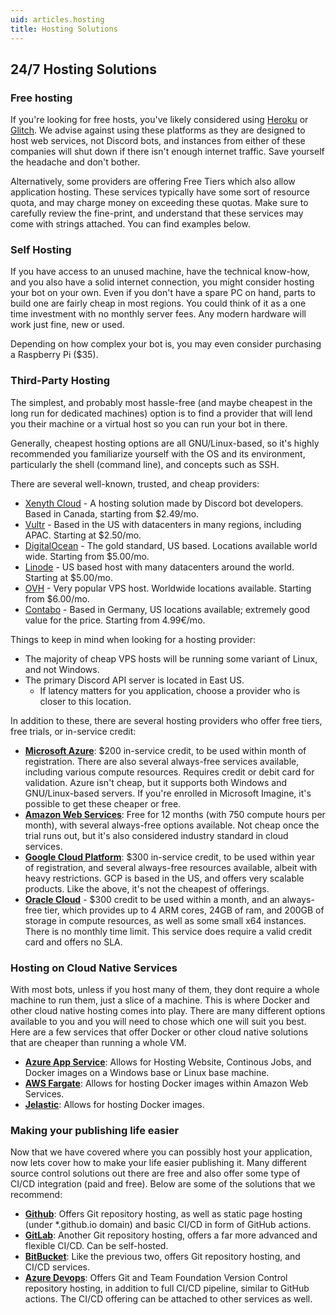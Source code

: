 ```yaml
---
uid: articles.hosting
title: Hosting Solutions
---
```


## 24/7 Hosting Solutions

### Free hosting

If you're looking for free hosts, you've likely considered using [Heroku][0] or [Glitch][1]. We advise against using
these platforms as they are designed to host web services, not Discord bots, and instances from either of these
companies will shut down if there isn't enough internet traffic. Save yourself the headache and don't bother.

Alternatively, some providers are offering Free Tiers which also allow application hosting. These services typically
have some sort of resource quota, and may charge money on exceeding these quotas. Make sure to carefully review the
fine-print, and understand that these services may come with strings attached. You can find examples below.

### Self Hosting

If you have access to an unused machine, have the technical know-how, and you also have a solid internet connection, you
might consider hosting your bot on your own. Even if you don't have a spare PC on hand, parts to build one are fairly
cheap in most regions. You could think of it as a one time investment with no monthly server fees. Any modern hardware
will work just fine, new or used.

Depending on how complex your bot is, you may even consider purchasing a Raspberry Pi ($35).

### Third-Party Hosting

The simplest, and probably most hassle-free (and maybe cheapest in the long run for dedicated machines) option is to
find a provider that will lend you their machine or a virtual host so you can run your bot in there.

Generally, cheapest hosting options are all GNU/Linux-based, so it's highly recommended you familiarize yourself with
the OS and its environment, particularly the shell (command line), and concepts such as SSH.

There are several well-known, trusted, and cheap providers:

* [Xenyth Cloud][2] - A hosting solution made by Discord bot developers. Based in Canada, starting from $2.49/mo.
* [Vultr][3] - Based in the US with datacenters in many regions, including APAC. Starting at $2.50/mo.
* [DigitalOcean][4] - The gold standard, US based. Locations available world wide. Starting from $5.00/mo.
* [Linode][5] - US based host with many datacenters around the world. Starting at $5.00/mo.
* [OVH][6] - Very popular VPS host. Worldwide locations available. Starting from $6.00/mo.
* [Contabo][7] - Based in Germany, US locations available; extremely good value for the price. Starting from 4.99€/mo.

Things to keep in mind when looking for a hosting provider:

* The majority of cheap VPS hosts will be running some variant of Linux, and not Windows.
* The primary Discord API server is located in East US.
  * If latency matters for you application, choose a provider who is closer to this location.

In addition to these, there are several hosting providers who offer free tiers, free trials, or in-service credit:

* [**Microsoft Azure**][8]: $200 in-service credit, to be used within month of registration. There are also several
  always-free services available, including various compute resources. Requires credit or debit card for validation.
  Azure isn't cheap, but it supports both Windows and GNU/Linux-based servers. If you're enrolled in Microsoft Imagine,
  it's possible to get these cheaper or free.
* [**Amazon Web Services**][9]: Free for 12 months (with 750 compute hours per month), with several always-free options
  available. Not cheap once the trial runs out, but it's also considered industry standard in cloud services.
* [**Google Cloud Platform**][10]: $300 in-service credit, to be used within year of registration, and several
  always-free resources available, albeit with heavy restrictions. GCP is based in the US, and offers very scalable
  products. Like the above, it's not the cheapest of offerings.
* [**Oracle Cloud**][11] - $300 credit to be used within a month, and an always-free tier, which provides up to 4 ARM
  cores, 24GB of ram, and 200GB of storage in compute resources, as well as some small x64 instances. There is no
  monthly time limit. This service does require a valid credit card and offers no SLA.

### Hosting on Cloud Native Services

With most bots, unless if you host many of them, they dont require a whole machine to run them, just a slice of a
machine. This is where Docker and other cloud native hosting comes into play. There are many different options available
to you and you will need to chose which one will suit you best. Here are a few services that offer Docker or other cloud
native solutions that are cheaper than running a whole VM.

* [**Azure App Service**][12]: Allows for Hosting Website, Continous Jobs, and Docker images on a Windows base or Linux
  base machine.
* [**AWS Fargate**][13]: Allows for hosting Docker images within Amazon Web Services.
* [**Jelastic**][14]: Allows for hosting Docker images.

### Making your publishing life easier

Now that we have covered where you can possibly host your application, now lets cover how to make your life easier
publishing it. Many different source control solutions out there are free and also offer some type of CI/CD integration
(paid and free). Below are some of the solutions that we recommend:

* [**Github**][15]: Offers Git repository hosting, as well as static page hosting (under \*.github.io domain) and basic
  CI/CD in form of GitHub actions.
* [**GitLab**][16]: Another Git repository hosting, offers a far more advanced and flexible CI/CD. Can be self-hosted.
* [**BitBucket**][17]: Like the previous two, offers Git repository hosting, and CI/CD services.
* [**Azure Devops**][18]: Offers Git and Team Foundation Version Control repository hosting, in addition to full CI/CD
  pipeline, similar to GitHub actions. The CI/CD offering can be attached to other services as well.

<!-- LINKS -->
[0]:  https://www.heroku.com/
[1]:  https://glitch.com/
[2]:  https://xenyth.net/
[3]:  https://www.vultr.com/products/cloud-compute/
[4]:  https://www.digitalocean.com/products/droplets/
[5]:  https://www.linode.com/products/shared/
[6]:  https://www.ovhcloud.com/en/vps/
[7]:  https://contabo.com/?show=vps
[8]:  https://azure.microsoft.com/en-us/free/
[9]:  https://aws.amazon.com/free/
[10]: https://cloud.google.com/free/
[11]: https://www.oracle.com/cloud/free/
[12]: https://azure.microsoft.com/en-us/services/app-service/
[13]: https://aws.amazon.com/fargate/
[14]: https://jelastic.com/docker/
[15]: https://github.com/
[16]: https://gitlab.com/
[17]: https://bitbucket.org/
[18]: https://azure.microsoft.com/en-us/services/devops/?nav=min
